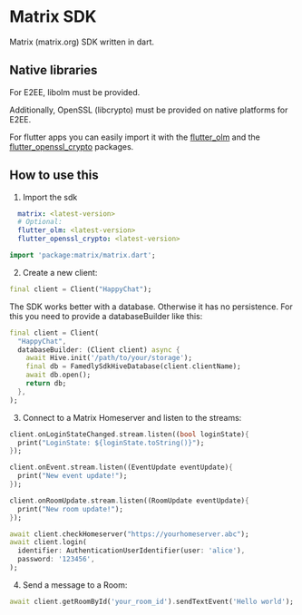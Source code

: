 # Matrix SDK

Matrix (matrix.org) SDK written in dart.

## Native libraries

For E2EE, libolm must be provided.

Additionally, OpenSSL (libcrypto) must be provided on native platforms for E2EE.

For flutter apps you can easily import it with the [flutter_olm](https://pub.dev/packages/flutter_olm) and the [flutter_openssl_crypto](https://pub.dev/packages/flutter_openssl_crypto) packages.

## How to use this

1. Import the sdk

```yaml
  matrix: <latest-version>
  # Optional:
  flutter_olm: <latest-version>
  flutter_openssl_crypto: <latest-version>
```

```dart
import 'package:matrix/matrix.dart';
```

2. Create a new client:

```dart
final client = Client("HappyChat");
```

The SDK works better with a database. Otherwise it has no persistence. For this you need to provide a databaseBuilder like this:

```dart
final client = Client(
  "HappyChat",
  databaseBuilder: (Client client) async {
    await Hive.init('/path/to/your/storage');
    final db = FamedlySdkHiveDatabase(client.clientName);
    await db.open();
    return db;
  },
);
```

3. Connect to a Matrix Homeserver and listen to the streams:

```dart
client.onLoginStateChanged.stream.listen((bool loginState){ 
  print("LoginState: ${loginState.toString()}");
});

client.onEvent.stream.listen((EventUpdate eventUpdate){ 
  print("New event update!");
});

client.onRoomUpdate.stream.listen((RoomUpdate eventUpdate){ 
  print("New room update!");
});

await client.checkHomeserver("https://yourhomeserver.abc");
await client.login(
  identifier: AuthenticationUserIdentifier(user: 'alice'),
  password: '123456',
);
```

4. Send a message to a Room:

```dart
await client.getRoomById('your_room_id').sendTextEvent('Hello world');
```
